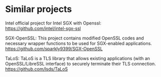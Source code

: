 # Similar projects

Intel official project for Intel SGX with Openssl:
https://github.com/intel/intel-sgx-ssl

SGX-OpenSSL:
This project contains modified OpenSSL codes and necessary wrapper functions to be used for SGX-enabled applications.
https://github.com/sparkly9399/SGX-OpenSSL

TaLoS:
TaLoS is a TLS library that allows existing applications (with an OpenSSL/LibreSSL interface) to securely terminate their TLS connection.
https://github.com/lsds/TaLoS
